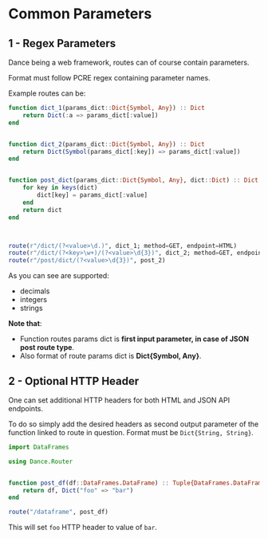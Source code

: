 # Common Parameters

## 1 - Regex Parameters

Dance being a web framework, routes can of course contain parameters.

Format must follow  PCRE regex containing parameter names.

Example routes can be:

```julia
function dict_1(params_dict::Dict{Symbol, Any}) :: Dict
    return Dict(:a => params_dict[:value])
end


function dict_2(params_dict::Dict{Symbol, Any}) :: Dict
    return Dict(Symbol(params_dict[:key]) => params_dict[:value])
end


function post_dict(params_dict::Dict{Symbol, Any}, dict::Dict) :: Dict
    for key in keys(dict)
        dict[key] = params_dict[:value]
    end
    return dict
end



route(r"/dict/(?<value>\d.)", dict_1; method=GET, endpoint=HTML)
route(r"/dict/(?<key>\w+)/(?<value>\d{3})", dict_2; method=GET, endpoint=HTML)
route(r"/post/dict/(?<value>\d{3})", post_2)
```

As you can see are supported:
- decimals
- integers
- strings

**Note that**:

- Function routes params dict is **first input parameter, in case of JSON post route type**.
- Also format of route params dict is **Dict{Symbol, Any}**.

## 2 - Optional HTTP Header

One can set additional HTTP headers for both HTML and JSON API endpoints.

To do so simply add the desired headers as second output parameter of the function linked to route in question.
Format must be `Dict{String, String}`.

```julia
import DataFrames

using Dance.Router


function post_df(df::DataFrames.DataFrame) :: Tuple{DataFrames.DataFrame, Dict}
    return df, Dict("foo" => "bar")
end

route("/dataframe", post_df)
```

This will set `foo` HTTP header to value of `bar`.
